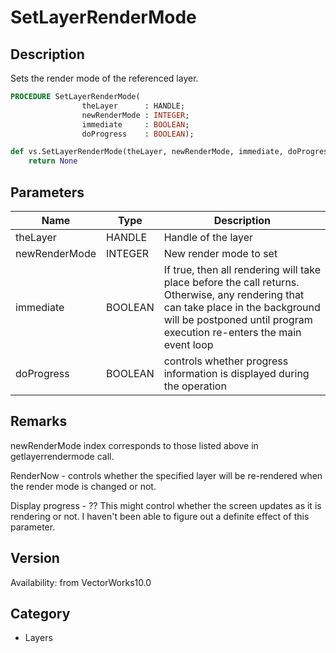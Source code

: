 # SetLayerRenderMode

## Description
Sets the render mode of the referenced layer.

```pascal
PROCEDURE SetLayerRenderMode(
				theLayer      : HANDLE;
				newRenderMode : INTEGER;
				immediate     : BOOLEAN;
				doProgress    : BOOLEAN);
```

```python
def vs.SetLayerRenderMode(theLayer, newRenderMode, immediate, doProgress):
    return None
```

## Parameters
|Name|Type|Description|
|---|---|---|
|theLayer|HANDLE|Handle of the layer|
|newRenderMode|INTEGER|New render mode to set|
|immediate|BOOLEAN|If true, then all rendering will take place before the call returns. Otherwise, any rendering that can take place in the background will be postponed until program execution re-enters the main event loop|
|doProgress|BOOLEAN|controls whether progress information is displayed during the operation|

## Remarks
newRenderMode index corresponds to those listed above in getlayerrendermode call. 

RenderNow  - controls whether the specified layer will be re-rendered when the render mode is changed or not.  

Display progress -  ??  This might control whether the screen updates as it is rendering or not.  I haven't been able to figure out a definite effect of this parameter.

## Version
Availability: from VectorWorks10.0

## Category
* Layers

